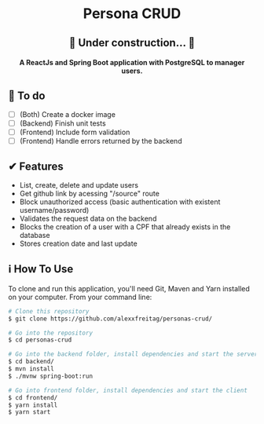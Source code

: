<h1 align="center">
    Persona CRUD
</h1>

<h2 align="center">🚧 Under construction... 🚧</h2>

<h4 align="center">
  A ReactJs and Spring Boot application with PostgreSQL to manager users.
</h4>

## 🎯 To do
- [ ] (Both) Create a docker image
- [ ] (Backend) Finish unit tests
- [ ] (Frontend) Include form validation
- [ ] (Frontend) Handle errors returned by the backend

## ✔ Features
- List, create, delete and update users
- Get github link by acessing "/source" route
- Block unauthorized access (basic authentication with existent username/password)
- Validates the request data on the backend
- Blocks the creation of a user with a CPF that already exists in the database
- Stores creation date and last update

## :information_source: How To Use

To clone and run this application, you'll need Git, Maven and Yarn installed on your computer. From your command line:

```bash
# Clone this repository
$ git clone https://github.com/alexxfreitag/personas-crud/

# Go into the repository
$ cd personas-crud

# Go into the backend folder, install dependencies and start the server
$ cd backend/
$ mvn install
$ ./mvnw spring-boot:run

# Go into frontend folder, install dependencies and start the client
$ cd frontend/
$ yarn install
$ yarn start
```
